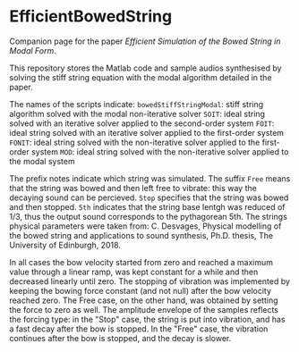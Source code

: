 # EfficientBowedString
Companion page for the paper *Efficient Simulation of the Bowed String in Modal Form*.

This repository stores the Matlab code and sample audios synthesised by solving the stiff string equation with the modal algorithm detailed in the paper. 

The names of the scripts indicate:
`bowedStiffStringModal`: stiff string algorithm solved with the modal non-iterative solver
`SOIT`: ideal string solved with an iterative solver applied to the second-order system
`FOIT`: ideal string solved with an iterative solver applied to the first-order system
`FONIT`: ideal string solved with the non-iterative solver applied to the first-order system
`MOD`: ideal string solved with the non-iterative solver applied to the modal system

The prefix notes indicate which string was simulated. The suffix `Free` means that the string was bowed and then left free to vibrate: this way the decaying sound can be percieved. `Stop` specifies that the string was bowed and then stopped. `5th` indicates that the string base lentgh was reduced of 1/3, thus the output sound corresponds to the pythagorean 5th. The strings physical parameters were taken from: C. Desvages, Physical modelling of the bowed string and applications to sound synthesis, Ph.D. thesis, The University of Edinburgh, 2018.

In all cases the bow velocity started from zero and reached a maximum value through a linear ramp, was kept constant for a while and then decreased linearly until zero.
The stopping of vibration was implemented by keeping the bowing force constant (and not null) after the bow velocity reached zero. The Free case, on the other hand, was obtained by setting the force to zero as well. The amplitude envelope of the samples reflects the forcing type: in the "Stop" case, the string is put into vibration, and has a fast decay after the bow is stopped. In the "Free" case, the vibration continues after the bow is stopped, and the decay is slower.
